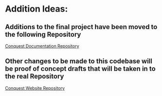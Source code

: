 # Addition Ideas:

## Additions to the final project have been moved to the following Repository
[Conquest Documentation Repository](https://github.com/Youth-Ortigas/conquest-documentation)

## Other changes to be made to this codebase will be proof of concept drafts that will be taken in to the real Repository
[Conquest Website Repository](https://github.com/Youth-Ortigas/conquest-laravel1)
